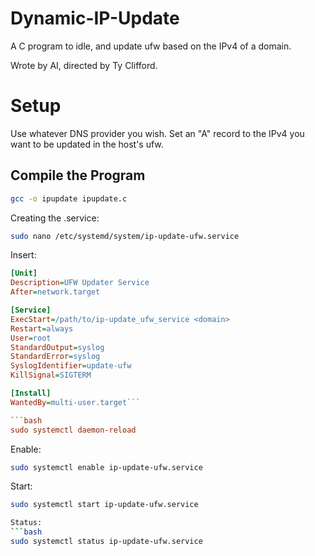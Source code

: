 # Dynamic-IP-Update
 A C program to idle, and update ufw based on the IPv4 of a domain.

 Wrote by AI, directed by Ty Clifford.

 # Setup

 Use whatever DNS provider you wish. Set an "A" record to the IPv4 you want to be updated in the host's ufw. 

 ## Compile the Program

```bash
gcc -o ipupdate ipupdate.c
```

Creating the .service:
```bash
sudo nano /etc/systemd/system/ip-update-ufw.service
```

Insert: 
```ini
[Unit]
Description=UFW Updater Service
After=network.target

[Service]
ExecStart=/path/to/ip-update_ufw_service <domain>
Restart=always
User=root
StandardOutput=syslog
StandardError=syslog
SyslogIdentifier=update-ufw
KillSignal=SIGTERM

[Install]
WantedBy=multi-user.target```

```bash
sudo systemctl daemon-reload
```
Enable:
```bash
sudo systemctl enable ip-update-ufw.service
```

Start:
```bash
sudo systemctl start ip-update-ufw.service

Status:
```bash
sudo systemctl status ip-update-ufw.service
```

